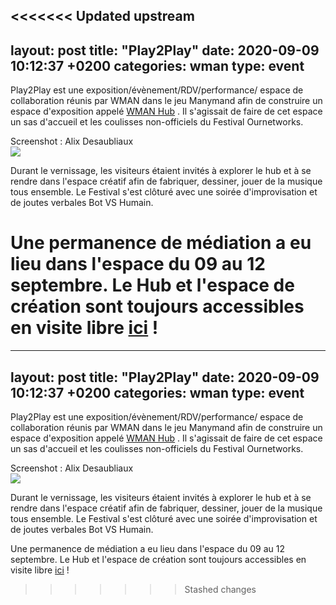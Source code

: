 <<<<<<< Updated upstream
---
layout: post
title:  "Play2Play"
date:   2020-09-09 10:12:37 +0200
categories: wman
type: event
---
Play2Play est une exposition/évènement/RDV/performance/ espace de collaboration réunis par WMAN dans le jeu Manymand afin de construire un espace d'exposition appelé [WMAN Hub]("http://manyland.com/wmanbuild") . Il s'agissait de faire de cet espace un sas d'accueil et les coulisses non-officiels du Festival Ournetworks.

<figcaption>Screenshot : Alix Desaubliaux</figcaption>
<img class="photopost" src="{{site.baseurl}}/imgs/play2play.gif" onmouseover="this.src='{{site.baseurl}}/imgs/play2play.jpg'" onmouseout="this.src='{{site.baseurl}}/imgs/play2play.gif'" />

Durant le vernissage, les visiteurs étaient invités à explorer le hub et à se rendre dans l'espace créatif afin de fabriquer, dessiner, jouer de la musique tous ensemble. Le Festival s'est clôturé avec une soirée d'improvisation et de joutes verbales Bot VS Humain.

Une permanence de médiation a eu lieu dans l'espace du 09 au 12 septembre. Le Hub et l'espace de création sont toujours accessibles en visite libre [ici](http://manyland.com/wmanbuild) !
=======
---
layout: post
title:  "Play2Play"
date:   2020-09-09 10:12:37 +0200
categories: wman
type: event
---
Play2Play est une exposition/évènement/RDV/performance/ espace de collaboration réunis par WMAN dans le jeu Manymand afin de construire un espace d'exposition appelé [WMAN Hub]("http://manyland.com/wmanbuild") . Il s'agissait de faire de cet espace un sas d'accueil et les coulisses non-officiels du Festival Ournetworks.

<figcaption>Screenshot : Alix Desaubliaux</figcaption>
<img class="photopost" src="{{site.baseurl}}/imgs/play2play.gif" onmouseover="this.src='{{site.baseurl}}/imgs/play2play.jpg'" onmouseout="this.src='{{site.baseurl}}/imgs/play2play.gif'" />

Durant le vernissage, les visiteurs étaient invités à explorer le hub et à se rendre dans l'espace créatif afin de fabriquer, dessiner, jouer de la musique tous ensemble. Le Festival s'est clôturé avec une soirée d'improvisation et de joutes verbales Bot VS Humain.

Une permanence de médiation a eu lieu dans l'espace du 09 au 12 septembre. Le Hub et l'espace de création sont toujours accessibles en visite libre [ici](http://manyland.com/wmanbuild) !
>>>>>>> Stashed changes
